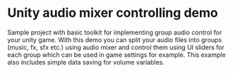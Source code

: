 # Unity audio mixer controlling demo
Sample project with basic toolkit for implementing group audio control for your unity game. 
With this demo you can split your audio files into groups (music, fx, sfx etc.) using audio mixer and
control them using UI sliders for each group which can be used in game settings for example. This example also includes
simple data saving for volume variables.
